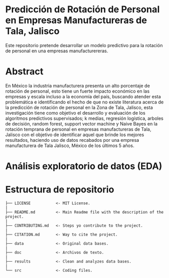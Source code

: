 # Predicción de Rotación de Personal en Empresas Manufactureras de Tala, Jalisco
Este repositorio pretende desarrollar un modelo predictivo para la rotación de personal en una empresas manufacturereras.

# Abstract
En México la industria manufacturera presenta un alto porcentaje de rotación de personal, esto tiene un fuerte impacto económico en las empresas y escala incluso a la economía del país, buscando atender esta problemática e identificando el hecho de que no existe literatura acerca de la predicción de rotación de personal en la Zona de Tala, Jalisco, esta investigación tiene como objetivo el desarrollo y evaluación de los algoritmos predictivos supervisados; k medias, regresión logística, arboles de decisión, random forest, support vector machine y Naive Bayes en la rotación temprana de personal en empresas manufactureras de Tala, Jalisco con el objetivo de identificar aquel que brinde los mejores resultados, haciendo uso de datos recabados por una empresa manufacturera de Tala Jalisco, México de los últimos 5 años.

# Análisis exploratorio de datos (EDA)

# Estructura de repositorio

    ├── LICENSE           <- MIT License.  
    |  
    ├── README.md         <- Main Readme file with the description of the project.  
    |  
    ├── CONTRIBUTING.md   <- Steps yo contribute to the project.  
    |  
    ├── CITATION.md       <- Way to cite the project.  
    |  
    ├── data              <- Original data bases.  
    |  
    ├── doc               <- Archivos de texto.  
    |  
    ├── results           <- Clean and analyzes data bases.  
    |  
    └── src               <- Coding files.  
